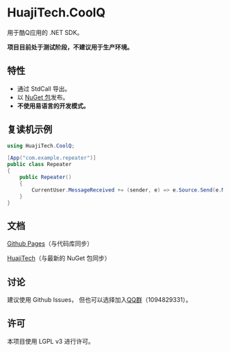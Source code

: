 # HuajiTech.CoolQ

用于酷Q应用的 .NET SDK。

**项目目前处于测试阶段，不建议用于生产环境。**

## 特性

- 通过 StdCall 导出。
- 以 [NuGet 包](https://www.nuget.org/packages/HuajiTech.CoolQ/)发布。
- **不使用易语言的开发模式。**

## 复读机示例

```csharp
using HuajiTech.CoolQ;

[App("com.example.repeater")]
public class Repeater
{
    public Repeater()
    {
        CurrentUser.MessageReceived += (sender, e) => e.Source.Send(e.Message.Content);
    }
}
```

## 文档

[Github Pages](https://huajitech.github.io/coolq-dotnet-sdk/)（与代码库同步）

[HuajiTech](https://www.huajitech.net/docs/coolq-dotnet-sdk/)（与最新的 NuGet 包同步）

## 讨论

建议使用 Github Issues，
但也可以选择加入[QQ群](https://jq.qq.com/?_wv=1027&k=5HPLCyU)（1094829331）。

## 许可

本项目使用 LGPL v3 进行许可。
